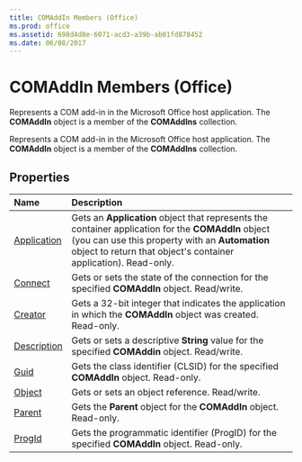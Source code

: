 ```yaml
---
title: COMAddIn Members (Office)
ms.prod: office
ms.assetid: 698d4d8e-6071-acd3-a39b-ab01fd878452
ms.date: 06/08/2017
---
```



# COMAddIn Members (Office)
Represents a COM add-in in the Microsoft Office host application. The  **COMAddIn** object is a member of the **COMAddIns** collection.

Represents a COM add-in in the Microsoft Office host application. The  **COMAddIn** object is a member of the **COMAddIns** collection.


## Properties



|**Name**|**Description**|
|:-----|:-----|
|[Application](comaddin-application-property-office.md)|Gets an  **Application** object that represents the container application for the **COMAddIn** object (you can use this property with an **Automation** object to return that object's container application). Read-only.|
|[Connect](comaddin-connect-property-office.md)|Gets or sets the state of the connection for the specified  **COMAddIn** object. Read/write.|
|[Creator](comaddin-creator-property-office.md)|Gets a 32-bit integer that indicates the application in which the  **COMAddIn** object was created. Read-only.|
|[Description](comaddin-description-property-office.md)|Gets or sets a descriptive  **String** value for the specified **COMAddin** object. Read/write.|
|[Guid](comaddin-guid-property-office.md)|Gets the class identifier (CLSID) for the specified  **COMAddIn** object. Read-only.|
|[Object](comaddin-object-property-office.md)|Gets or sets an object reference. Read/write.|
|[Parent](comaddin-parent-property-office.md)|Gets the  **Parent** object for the **COMAddIn** object. Read-only.|
|[ProgId](comaddin-progid-property-office.md)|Gets the programmatic identifier (ProgID) for the specified  **COMAddIn** object. Read-only.|

